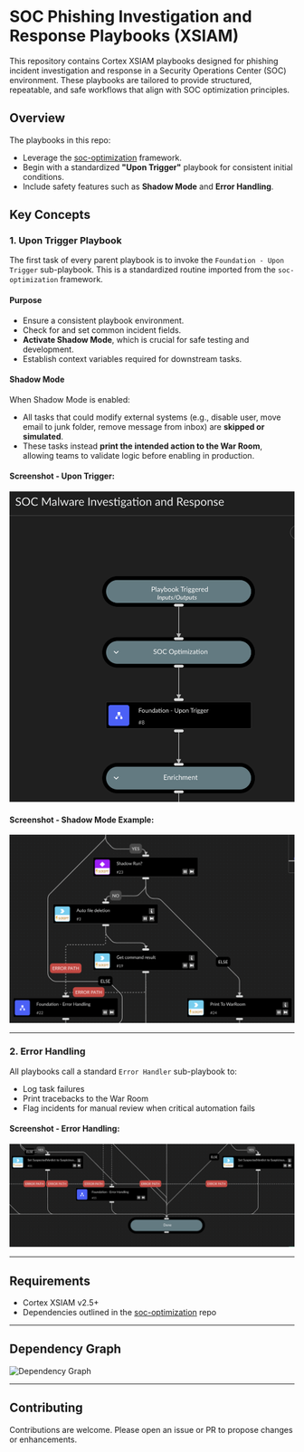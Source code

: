 # SOC Phishing Investigation and Response Playbooks (XSIAM)

This repository contains Cortex XSIAM playbooks designed for phishing incident investigation and response in a Security Operations Center (SOC) environment. These playbooks are tailored to provide structured, repeatable, and safe workflows that align with SOC optimization principles.

## Overview

The playbooks in this repo:
- Leverage the [soc-optimization](https://github.com/Palo-Cortex/soc-optimization) framework.
- Begin with a standardized **"Upon Trigger"** playbook for consistent initial conditions.
- Include safety features such as **Shadow Mode** and **Error Handling**.

## Key Concepts

### 1. Upon Trigger Playbook

The first task of every parent playbook is to invoke the `Foundation - Upon Trigger` sub-playbook. This is a standardized routine imported from the `soc-optimization` framework.

#### Purpose
- Ensure a consistent playbook environment.
- Check for and set common incident fields.
- **Activate Shadow Mode**, which is crucial for safe testing and development.
- Establish context variables required for downstream tasks.

#### Shadow Mode
When Shadow Mode is enabled:
- All tasks that could modify external systems (e.g., disable user, move email to junk folder, remove message from inbox) are **skipped or simulated**.
- These tasks instead **print the intended action to the War Room**, allowing teams to validate logic before enabling in production.

#### Screenshot - Upon Trigger:
![Upon Trigger Playbook](./images/UponTrigger.png)

#### Screenshot - Shadow Mode Example:
![Shadow Mode](./images/ShadowMode.png)

---

### 2. Error Handling

All playbooks call a standard `Error Handler` sub-playbook to:
- Log task failures
- Print tracebacks to the War Room
- Flag incidents for manual review when critical automation fails

#### Screenshot - Error Handling:
![Error Handling](./images/ErrorHandling.png)

---

## Requirements

- Cortex XSIAM v2.5+
- Dependencies outlined in the [soc-optimization](https://github.com/Palo-Cortex/soc-optimization) repo

---

## Dependency Graph

![Dependency Graph](https://github.com/Palo-Cortex/soc-phishing-investigation-response/blob/main/images/soc-phishing-investigation-response.jpg)

---

## Contributing

Contributions are welcome. Please open an issue or PR to propose changes or enhancements.
